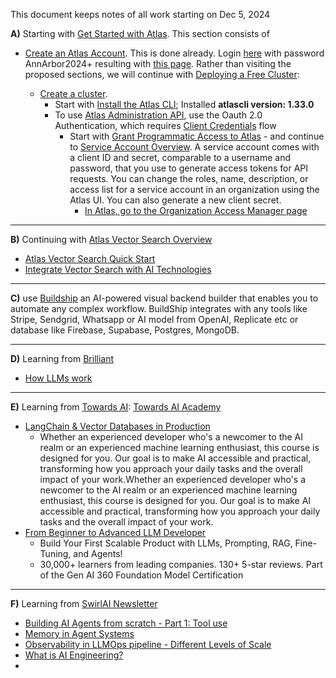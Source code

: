 This document keeps notes of all work starting on Dec 5, 2024

**A)** Starting with [Get Started with Atlas](https://www.mongodb.com/docs/atlas/getting-started/#get-started-with-atlas).
This section consists of 
- [Create an Atlas Account](https://www.mongodb.com/docs/atlas/tutorial/create-atlas-account/#create-an-service-account).
  This is done already. Login [here](https://account.mongodb.com/account/profile/overview) with password AnnArbor2024+ resulting with [this page](https://account.mongodb.com/account/profile/overview). Rather than visiting the proposed sections, we will continue with
  [Deploying a Free Cluster](https://www.mongodb.com/docs/atlas/tutorial/deploy-free-tier-cluster/#deploy-a-free-cluster):

  - [Create a cluster](https://www.mongodb.com/docs/atlas/tutorial/create-new-cluster/#create-a-cluster).
    - Start with [Install the Atlas CLI](https://www.mongodb.com/docs/atlas/cli/current/install-atlas-cli/); Installed **atlascli version: 1.33.0**
    - To use [Atlas Administration API](https://www.mongodb.com/docs/atlas/configure-api-access/#get-started-with-the-atlas-administration-api), use the Oauth 2.0 Authentication, which requires [Client Credentials](https://www.oauth.com/oauth2-servers/access-tokens/client-credentials/) flow
      - Start with [Grant Programmatic Access to Atlas](https://www.mongodb.com/docs/atlas/configure-api-access/#get-started-with-the-atlas-administration-api) - and continue to [Service Account Overview](https://www.mongodb.com/docs/atlas/api/service-accounts-overview/#service-accounts-overview). A service account comes with a client ID and secret, comparable to a username and password, that you use to generate access tokens for API requests. You can change the roles, name, description, or access list for a service account in an organization using the Atlas UI. You can also generate a new client secret.
        - [In Atlas, go to the Organization Access Manager page](https://www.mongodb.com/docs/atlas/configure-api-access-org/#in---go-to-the-organization-access-manager-page.-3)


---
  
**B)** Continuing with [Atlas Vector Search Overview](https://www.mongodb.com/docs/atlas/atlas-vector-search/vector-search-overview/#atlas-vector-search-overview)
- [Atlas Vector Search Quick Start](https://www.mongodb.com/docs/atlas/atlas-vector-search/tutorials/vector-search-quick-start/#atlas-vector-search-quick-start)
- [Integrate Vector Search with AI Technologies](https://www.mongodb.com/docs/atlas/atlas-vector-search/ai-integrations/#integrate-vector-search-with-ai-technologies)

---

**C)** use [Buildship](https://docs.buildship.com/) an AI-powered visual backend builder that enables you to automate any complex workflow. BuildShip integrates with any tools like Stripe, Sendgrid, Whatsapp or AI model from OpenAI, Replicate etc or database like Firebase, Supabase, Postgres, MongoDB.

---

**D)** Learning from [Brilliant](https://brilliant.org/courses/)
- [How LLMs work](https://brilliant.org/courses/how-llms-work/)

---

**E)** Learning from [Towards AI](https://towardsai.net/): [Towards AI Academy](https://academy.towardsai.net/)
- [LangChain & Vector Databases in Production](https://learn.activeloop.ai/courses/langchain)
  - Whether an experienced developer who's a newcomer to the AI realm or an experienced machine learning enthusiast, this course is designed for you. Our goal is to make AI accessible and practical, transforming how you approach your daily tasks and the overall impact of your work.Whether an experienced developer who's a newcomer to the AI realm or an experienced machine learning enthusiast, this course is designed for you. Our goal is to make AI accessible and practical, transforming how you approach your daily tasks and the overall impact of your work.
- [From Beginner to Advanced LLM Developer](https://academy.towardsai.net/courses/beginner-to-advanced-llm-dev)
  - Build Your First Scalable Product with LLMs, Prompting, RAG, Fine-Tuning, and Agents!
  - 30,000+ learners from leading companies. 130+ 5-star reviews. Part of the Gen AI 360 Foundation Model Certification

---

**F)** Learning from [SwirlAI Newsletter](https://www.newsletter.swirlai.com/)
- [Building AI Agents from scratch - Part 1: Tool use](https://www.newsletter.swirlai.com/p/building-ai-agents-from-scratch-part)
- [Memory in Agent Systems](https://www.newsletter.swirlai.com/p/memory-in-agent-systems)
- [Observability in LLMOps pipeline - Different Levels of Scale](https://www.newsletter.swirlai.com/p/observability-in-llmops-pipeline)
- [What is AI Engineering?](https://www.newsletter.swirlai.com/p/what-is-ai-engineering)
- 




